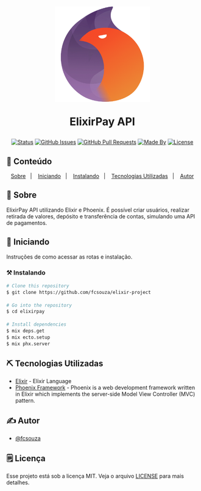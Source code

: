 <h1 align="center">
    <img alt="fabricio" title="#NextLevelWeek" src=".github/logo.png" width="250px" />
    <p>ElixirPay API</p>
</h1>

<div align="center">

[![Status](https://img.shields.io/badge/status-active-success.svg)]()
[![GitHub Issues](https://img.shields.io/github/languages/count/fcsouza/elixir-project)]()
[![GitHub Pull Requests](https://img.shields.io/github/last-commit/fcsouza/elixir-project)]()
[![Made By](https://img.shields.io/badge/Made%20By-Fabricio%20Cavalcante-brightgreen)]()
[![License](https://img.shields.io/badge/license-MIT-blue.svg)](/LICENSE)

</div>

## 📝 Conteúdo
<p align="center">
<a href="#fabricio">Sobre</a>&nbsp;&nbsp;&nbsp;|&nbsp;&nbsp;&nbsp;
<a href="#getting_started">Iniciando</a>&nbsp;&nbsp;&nbsp;|&nbsp;&nbsp;&nbsp;
<a href="#installing">Instalando</a>&nbsp;&nbsp;&nbsp;|&nbsp;&nbsp;&nbsp;
<a href="#built_using">Tecnologias Utilizadas</a>&nbsp;&nbsp;&nbsp;|&nbsp;&nbsp;&nbsp;
<a href="#authors">Autor</a>
</p>


## 🧐 Sobre <a name = "fabricio"></a>

ElixirPay API utilizando Elixir e Phoenix. É possível criar usuários, realizar retirada de valores, depósito e transferência de contas, simulando uma API de pagamentos. 

## 🏁 Iniciando <a name = "getting_started"></a>
Instruções de como acessar as rotas e instalação.


### ⚒ Instalando <a name = "installing"></a>
```bash
# Clone this repository
$ git clone https://github.com/fcsouza/elixir-project

# Go into the repository
$ cd elixirpay

# Install dependencies
$ mix deps.get
$ mix ecto.setup
$ mix phx.server

```

## ⛏️ Tecnologias Utilizadas <a name = "built_using"></a>

- [Elixir](https://elixir-lang.org/) - Elixir Language
- [Phoenix Framework](https://www.phoenixframework.org/) - Phoenix is a web development framework written in Elixir which implements the server-side Model View Controller (MVC) pattern.
## ✍️ Autor <a name = "authors"></a>

- [@fcsouza](https://github.com/fcsouza)

## 🗒 Licença

Esse projeto está sob a licença MIT. Veja o arquivo [LICENSE](LICENSE.md) para mais detalhes.